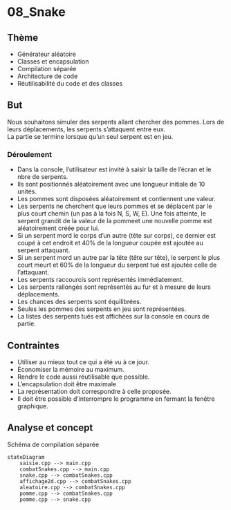 # 08_Snake
## Thème
* Générateur aléatoire   
* Classes et encapsulation   
* Compilation séparée   
* Architecture de code   
* Réutilisabilité du code et des classes   
## But 
Nous souhaitons simuler des serpents allant chercher des pommes. Lors de leurs déplacements, les serpents s’attaquent entre eux.   
La partie se termine lorsque qu’un seul serpent est en jeu.   
### Déroulement
* Dans la console, l’utilisateur est invité à saisir la taille de l’écran et le nbre de serpents.
* Ils sont positionnés aléatoirement avec une longueur initiale de 10 unités.
* Les pommes sont disposées aléatoirement et contiennent une valeur.
* Les serpents ne cherchent que leurs pommes et se déplacent par le plus court chemin (un pas à la fois N, S, W, E). Une fois atteinte, le serpent grandit de la valeur de la pommeet une nouvelle pomme est aléatoirement créée pour lui.
* Si un serpent mord le corps d’un autre (tête sur corps), ce dernier est coupé à cet endroit et 40% de la longueur coupée est ajoutée au serpent attaquant.
* Si un serpent mord un autre par la tête (tête sur tête), le serpent le plus court meurt et 60% de la longueur du serpent tué est ajoutée celle de l’attaquant.
* Les serpents raccourcis sont représentés immédiatement.
* Les serpents rallongés sont représentés au fur et à mesure de leurs déplacements.
* Les chances des serpents sont équilibrées.
* Seules les pommes des serpents en jeu sont représentées.
* La listes des serpents tués est affichées sur la console en cours de partie.
## Contraintes
* Utiliser au mieux tout ce qui a été vu à ce jour.
* Économiser la mémoire au maximum.
* Rendre le code aussi réutilisable que possible.
* L’encapsulation doit être maximale
* La représentation doit correspondre à celle proposée.
* Il doit être possible d’interrompre le programme en fermant la fenêtre graphique.
## Analyse et concept
Schéma de compilation séparée
 ```mermaid
 stateDiagram
     saisie.cpp --> main.cpp
     combatSnakes.cpp --> main.cpp
     snake.cpp --> combatSnakes.cpp
     affichage2d.cpp --> combatSnakes.cpp
     aleatoire.cpp --> combatSnakes.cpp
     pomme.cpp --> combatSnakes.cpp
     pomme.cpp --> snake.cpp
 ```